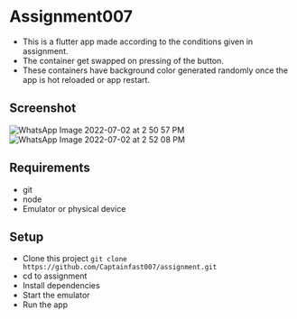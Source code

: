 # Assignment007
- This is a flutter app made according to the conditions given in assignment.
- The container get swapped on pressing of the button.
- These containers have background color generated randomly once the app is hot reloaded or app restart.

## Screenshot
![WhatsApp Image 2022-07-02 at 2 50 57 PM](https://user-images.githubusercontent.com/97168053/176994985-7bdb4a5d-8304-41fd-8e1b-2ac3af566b44.jpeg) ![WhatsApp Image 2022-07-02 at 2 52 08 PM](https://user-images.githubusercontent.com/97168053/176994995-65f82767-ec2e-4fee-b96b-e38fc3fb5f91.jpeg)




## Requirements
- git
- node
- Emulator or physical device

## Setup
- Clone this project ```git clone https://github.com/Captainfast007/assignment.git```
- cd to assignment
- Install dependencies 
- Start the emulator 
- Run the app

